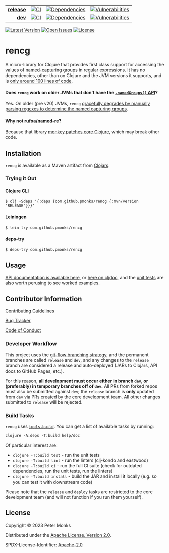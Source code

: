 | | | | |
|---:|:---:|:---:|:---:|
| [**release**](https://github.com/pmonks/rencg/tree/release) | [![CI](https://github.com/pmonks/rencg/actions/workflows/ci.yml/badge.svg?branch=release)](https://github.com/pmonks/rencg/actions?query=workflow%3ACI+branch%3Arelease) | [![Dependencies](https://github.com/pmonks/rencg/actions/workflows/dependencies.yml/badge.svg?branch=release)](https://github.com/pmonks/rencg/actions?query=workflow%3Adependencies+branch%3Arelease) | [![Vulnerabilities](https://github.com/pmonks/rencg/actions/workflows/vulnerabilities.yml/badge.svg?branch=release)](https://pmonks.github.io/rencg/nvd/dependency-check-report.html) |
| [**dev**](https://github.com/pmonks/rencg/tree/dev)  | [![CI](https://github.com/pmonks/rencg/actions/workflows/ci.yml/badge.svg?branch=dev)](https://github.com/pmonks/rencg/actions?query=workflow%3ACI+branch%3Adev) | [![Dependencies](https://github.com/pmonks/rencg/actions/workflows/dependencies.yml/badge.svg?branch=dev)](https://github.com/pmonks/rencg/actions?query=workflow%3Adependencies+branch%3Adev) | [![Vulnerabilities](https://github.com/pmonks/rencg/actions/workflows/vulnerabilities.yml/badge.svg?branch=dev)](https://github.com/pmonks/rencg/actions?query=workflow%3Avulnerabilities+branch%3Adev) |

[![Latest Version](https://img.shields.io/clojars/v/com.github.pmonks/rencg)](https://clojars.org/com.github.pmonks/rencg/) [![Open Issues](https://img.shields.io/github/issues/pmonks/rencg.svg)](https://github.com/pmonks/rencg/issues) [![License](https://img.shields.io/github/license/pmonks/rencg.svg)](https://github.com/pmonks/rencg/blob/release/LICENSE)


# rencg

A micro-library for Clojure that provides first class support for accessing the values of [named-capturing groups](https://docs.oracle.com/en/java/javase/17/docs/api/java.base/java/util/regex/Pattern.html#groupname) in regular expressions. It has no dependencies, other than on Clojure and the JVM versions it supports, and is [only around 100 lines of code](https://github.com/pmonks/rencg/blob/release/src/rencg/).

#### Does `rencg` work on older JVMs that don't have the [`.namedGroups()` API](https://docs.oracle.com/en/java/javase/21/docs/api/java.base/java/util/regex/Pattern.html#namedGroups())?

Yes. On older (pre v20) JVMs, `rencg` [gracefully degrades by manually parsing regexes to determine the named capturing groups](https://github.com/pmonks/rencg/blob/release/src/rencg/non_native.clj).

#### Why not [rufoa/named-re](https://github.com/rufoa/named-re)?

Because that library [monkey patches core Clojure](https://github.com/rufoa/named-re/blob/master/src/named_re/core.clj#L26-L32), which may break other code.

## Installation

`rencg` is available as a Maven artifact from [Clojars](https://clojars.org/com.github.pmonks/rencg).

### Trying it Out

#### Clojure CLI

```shell
$ clj -Sdeps '{:deps {com.github.pmonks/rencg {:mvn/version "RELEASE"}}}'
```

#### Leiningen

```shell
$ lein try com.github.pmonks/rencg
```

#### deps-try

```shell
$ deps-try com.github.pmonks/rencg
```

## Usage

[API documentation is available here](https://pmonks.github.io/rencg/), or [here on cljdoc](https://cljdoc.org/d/com.github.pmonks/rencg/), and the [unit tests](https://github.com/pmonks/rencg/blob/release/test/rencg/api_test.clj) are also worth perusing to see worked examples.

## Contributor Information

[Contributing Guidelines](https://github.com/pmonks/rencg/blob/release/.github/CONTRIBUTING.md)

[Bug Tracker](https://github.com/pmonks/rencg/issues)

[Code of Conduct](https://github.com/pmonks/rencg/blob/release/.github/CODE_OF_CONDUCT.md)

### Developer Workflow

This project uses the [git-flow branching strategy](https://nvie.com/posts/a-successful-git-branching-model/), and the permanent branches are called `release` and `dev`, and any changes to the `release` branch are considered a release and auto-deployed (JARs to Clojars, API docs to GitHub Pages, etc.).

For this reason, **all development must occur either in branch `dev`, or (preferably) in temporary branches off of `dev`.**  All PRs from forked repos must also be submitted against `dev`; the `release` branch is **only** updated from `dev` via PRs created by the core development team.  All other changes submitted to `release` will be rejected.

### Build Tasks

`rencg` uses [`tools.build`](https://clojure.org/guides/tools_build). You can get a list of available tasks by running:

```
clojure -A:deps -T:build help/doc
```

Of particular interest are:

* `clojure -T:build test` - run the unit tests
* `clojure -T:build lint` - run the linters (clj-kondo and eastwood)
* `clojure -T:build ci` - run the full CI suite (check for outdated dependencies, run the unit tests, run the linters)
* `clojure -T:build install` - build the JAR and install it locally (e.g. so you can test it with downstream code)

Please note that the `release` and `deploy` tasks are restricted to the core development team (and will not function if you run them yourself).

## License

Copyright © 2023 Peter Monks

Distributed under the [Apache License, Version 2.0](http://www.apache.org/licenses/LICENSE-2.0).

SPDX-License-Identifier: [Apache-2.0](https://spdx.org/licenses/Apache-2.0)
